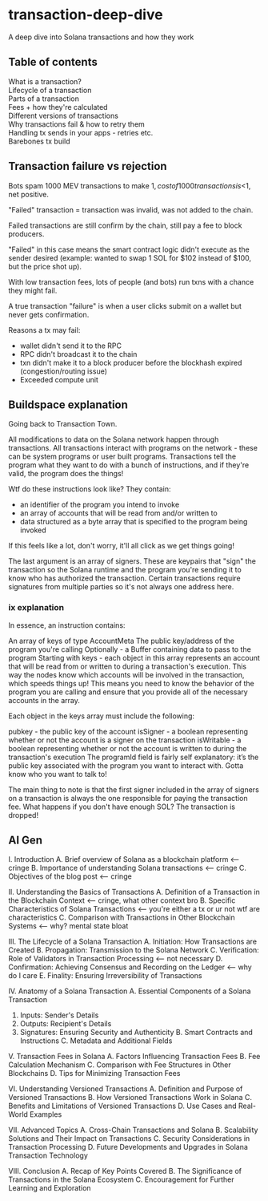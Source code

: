 # transaction-deep-dive
A deep dive into Solana transactions and how they work

## Table of contents
What is a transaction?  
Lifecycle of a transaction  
Parts of a transaction  
Fees + how they're calculated  
Different versions of transactions  
Why transactions fail & how to retry them  
Handling tx sends in your apps - retries etc.  
Barebones tx build  

## Transaction failure vs rejection 
Bots spam 1000 MEV transactions to make $1, cost of 1000 transactions is <$1, net positive.

"Failed" transaction = transaction was invalid, was not added to the chain.

Failed transactions are still confirm by the chain, still pay a fee to block producers. 

"Failed" in this case means the smart contract logic didn't execute as the sender desired (example: wanted to swap 1 SOL for $102 instead of $100, but the price shot up). 

With low transaction fees, lots of people (and bots) run txns with a chance they might fail. 

A true transaction "failure" is when a user clicks submit on a wallet but never gets confirmation. 

Reasons a tx may fail:
- wallet didn't send it to the RPC
- RPC didn't broadcast it to the chain
- txn didn't make it to a block producer before the blockhash expired (congestion/routing issue)
- Exceeded compute unit

## Buildspace explanation
Going back to Transaction Town.

All modifications to data on the Solana network happen through transactions. All transactions interact with programs on the network - these can be system programs or user built programs. Transactions tell the program what they want to do with a bunch of instructions, and if they're valid, the program does the things!

Wtf do these instructions look like? They contain:

- an identifier of the program you intend to invoke
- an array of accounts that will be read from and/or written to
- data structured as a byte array that is specified to the program being invoked

If this feels like a lot, don't worry, it'll all click as we get things going!

The last argument is an array of signers. These are keypairs that "sign" the transaction so the Solana runtime and the program you're sending it to know who has authorized the transaction. Certain transactions require signatures from multiple parties so it's not always one address here.


### ix explanation
In essence, an instruction contains:

An array of keys of type AccountMeta
The public key/address of the program you're calling
Optionally - a Buffer containing data to pass to the program
Starting with keys - each object in this array represents an account that will be read from or written to during a transaction's execution. This way the nodes know which accounts will be involved in the transaction, which speeds things up! This means you need to know the behavior of the program you are calling and ensure that you provide all of the necessary accounts in the array.

Each object in the keys array must include the following:

pubkey - the public key of the account
isSigner - a boolean representing whether or not the account is a signer on the transaction
isWritable - a boolean representing whether or not the account is written to during the transaction's execution
The programId field is fairly self explanatory: it’s the public key associated with the program you want to interact with. Gotta know who you want to talk to!

The main thing to note is that the first signer included in the array of signers on a transaction is always the one responsible for paying the transaction fee. What happens if you don't have enough SOL? The transaction is dropped!


## AI Gen
I. Introduction
A. Brief overview of Solana as a blockchain platform <-- cringe
B. Importance of understanding Solana transactions <-- cringe
C. Objectives of the blog post <-- cringe

II. Understanding the Basics of Transactions
A. Definition of a Transaction in the Blockchain Context <-- cringe, what other context bro
B. Specific Characteristics of Solana Transactions <-- you're either a tx or ur not wtf are characteristics
C. Comparison with Transactions in Other Blockchain Systems <-- why? mental state bloat

III. The Lifecycle of a Solana Transaction
A. Initiation: How Transactions are Created
B. Propagation: Transmission to the Solana Network
C. Verification: Role of Validators in Transaction Processing <-- not necessary
D. Confirmation: Achieving Consensus and Recording on the Ledger <-- why do I care
E. Finality: Ensuring Irreversibility of Transactions

IV. Anatomy of a Solana Transaction
A. Essential Components of a Solana Transaction
1. Inputs: Sender's Details
2. Outputs: Recipient's Details
3. Signatures: Ensuring Security and Authenticity
B. Smart Contracts and Instructions
C. Metadata and Additional Fields

V. Transaction Fees in Solana
A. Factors Influencing Transaction Fees
B. Fee Calculation Mechanism
C. Comparison with Fee Structures in Other Blockchains
D. Tips for Minimizing Transaction Fees

VI. Understanding Versioned Transactions
A. Definition and Purpose of Versioned Transactions
B. How Versioned Transactions Work in Solana
C. Benefits and Limitations of Versioned Transactions
D. Use Cases and Real-World Examples

VII. Advanced Topics
A. Cross-Chain Transactions and Solana
B. Scalability Solutions and Their Impact on Transactions
C. Security Considerations in Transaction Processing
D. Future Developments and Upgrades in Solana Transaction Technology

VIII. Conclusion
A. Recap of Key Points Covered
B. The Significance of Transactions in the Solana Ecosystem
C. Encouragement for Further Learning and Exploration